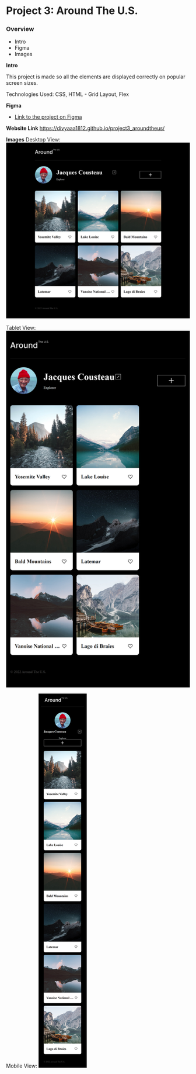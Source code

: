 # Project 3: Around The U.S.

### Overview

- Intro
- Figma
- Images

**Intro**

This project is made so all the elements are displayed correctly on popular screen sizes.

Technologies Used: CSS, HTML - Grid Layout, Flex

**Figma**

- [Link to the project on Figma](https://www.figma.com/file/ii4xxsJ0ghevUOcssTlHZv/Sprint-3%3A-Around-the-US?node-id=0%3A1)

**Website Link**
https://divyaaa1812.github.io/project3_aroundtheus/

**Images**
Desktop View:
![Desktop View](./images/Desktop%20View.png)

Tablet View:
![Tablet View](./images/Tablet%20View.png)

Mobile View:
![Mobile View](./images/Mobile%20View.png)
